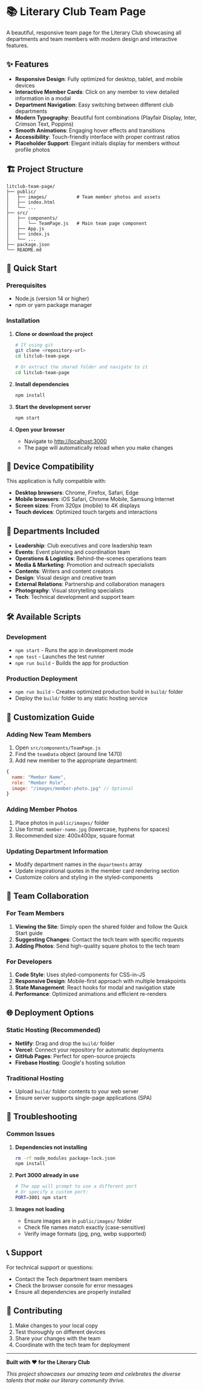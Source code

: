 # 📚 Literary Club Team Page

A beautiful, responsive team page for the Literary Club showcasing all departments and team members with modern design and interactive features.

## ✨ Features

- **Responsive Design**: Fully optimized for desktop, tablet, and mobile devices
- **Interactive Member Cards**: Click on any member to view detailed information in a modal
- **Department Navigation**: Easy switching between different club departments
- **Modern Typography**: Beautiful font combinations (Playfair Display, Inter, Crimson Text, Poppins)
- **Smooth Animations**: Engaging hover effects and transitions
- **Accessibility**: Touch-friendly interface with proper contrast ratios
- **Placeholder Support**: Elegant initials display for members without profile photos

## 🏗️ Project Structure

```
litclub-team-page/
├── public/
│   ├── images/           # Team member photos and assets
│   ├── index.html
│   └── ...
├── src/
│   ├── components/
│   │   └── TeamPage.js   # Main team page component
│   ├── App.js
│   ├── index.js
│   └── ...
├── package.json
└── README.md
```

## 🚀 Quick Start

### Prerequisites

- Node.js (version 14 or higher)
- npm or yarn package manager

### Installation

1. **Clone or download the project**
   ```bash
   # If using git
   git clone <repository-url>
   cd litclub-team-page
   
   # Or extract the shared folder and navigate to it
   cd litclub-team-page
   ```

2. **Install dependencies**
   ```bash
   npm install
   ```

3. **Start the development server**
   ```bash
   npm start
   ```

4. **Open your browser**
   - Navigate to [http://localhost:3000](http://localhost:3000)
   - The page will automatically reload when you make changes

## 📱 Device Compatibility

This application is fully compatible with:
- **Desktop browsers**: Chrome, Firefox, Safari, Edge
- **Mobile browsers**: iOS Safari, Chrome Mobile, Samsung Internet
- **Screen sizes**: From 320px (mobile) to 4K displays
- **Touch devices**: Optimized touch targets and interactions

## 🎨 Departments Included

- **Leadership**: Club executives and core leadership team
- **Events**: Event planning and coordination team
- **Operations & Logistics**: Behind-the-scenes operations team
- **Media & Marketing**: Promotion and outreach specialists
- **Contents**: Writers and content creators
- **Design**: Visual design and creative team
- **External Relations**: Partnership and collaboration managers
- **Photography**: Visual storytelling specialists
- **Tech**: Technical development and support team

## 🛠️ Available Scripts

### Development
- `npm start` - Runs the app in development mode
- `npm test` - Launches the test runner
- `npm run build` - Builds the app for production

### Production Deployment
- `npm run build` - Creates optimized production build in `build/` folder
- Deploy the `build/` folder to any static hosting service

## 📝 Customization Guide

### Adding New Team Members

1. Open `src/components/TeamPage.js`
2. Find the `teamData` object (around line 1470)
3. Add new member to the appropriate department:

```javascript
{
  name: "Member Name",
  role: "Member Role",
  image: "/images/member-photo.jpg" // Optional
}
```

### Adding Member Photos

1. Place photos in `public/images/` folder
2. Use format: `member-name.jpg` (lowercase, hyphens for spaces)
3. Recommended size: 400x400px, square format

### Updating Department Information

- Modify department names in the `departments` array
- Update inspirational quotes in the member card rendering section
- Customize colors and styling in the styled-components

## 🎯 Team Collaboration

### For Team Members

1. **Viewing the Site**: Simply open the shared folder and follow the Quick Start guide
2. **Suggesting Changes**: Contact the tech team with specific requests
3. **Adding Photos**: Send high-quality square photos to the tech team

### For Developers

1. **Code Style**: Uses styled-components for CSS-in-JS
2. **Responsive Design**: Mobile-first approach with multiple breakpoints
3. **State Management**: React hooks for modal and navigation state
4. **Performance**: Optimized animations and efficient re-renders

## 🌐 Deployment Options

### Static Hosting (Recommended)
- **Netlify**: Drag and drop the `build/` folder
- **Vercel**: Connect your repository for automatic deployments
- **GitHub Pages**: Perfect for open-source projects
- **Firebase Hosting**: Google's hosting solution

### Traditional Hosting
- Upload `build/` folder contents to your web server
- Ensure server supports single-page applications (SPA)

## 🔧 Troubleshooting

### Common Issues

1. **Dependencies not installing**
   ```bash
   rm -rf node_modules package-lock.json
   npm install
   ```

2. **Port 3000 already in use**
   ```bash
   # The app will prompt to use a different port
   # Or specify a custom port:
   PORT=3001 npm start
   ```

3. **Images not loading**
   - Ensure images are in `public/images/` folder
   - Check file names match exactly (case-sensitive)
   - Verify image formats (jpg, png, webp supported)

## 📞 Support

For technical support or questions:
- Contact the Tech department team members
- Check the browser console for error messages
- Ensure all dependencies are properly installed

## 🎉 Contributing

1. Make changes to your local copy
2. Test thoroughly on different devices
3. Share your changes with the team
4. Coordinate with the tech team for deployment

---

**Built with ❤️ for the Literary Club**

*This project showcases our amazing team and celebrates the diverse talents that make our literary community thrive.*
